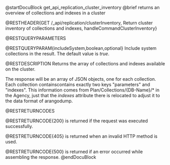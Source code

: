 
@startDocuBlock get_api_replication_cluster_inventory
@brief returns an overview of collections and indexes in a cluster

@RESTHEADER{GET /_api/replication/clusterInventory, Return cluster inventory of collections and indexes, handleCommandClusterInventory}

@RESTQUERYPARAMETERS

@RESTQUERYPARAM{includeSystem,boolean,optional}
Include system collections in the result. The default value is *true*.

@RESTDESCRIPTION
Returns the array of collections and indexes available on the cluster.

The response will be an array of JSON objects, one for each collection.
Each collection containscontains exactly two keys "parameters" and
"indexes". This
information comes from Plan/Collections/{DB-Name}/* in the Agency,
just that the *indexes* attribute there is relocated to adjust it to
the data format of arangodump.

@RESTRETURNCODES

@RESTRETURNCODE{200}
is returned if the request was executed successfully.

@RESTRETURNCODE{405}
is returned when an invalid HTTP method is used.

@RESTRETURNCODE{500}
is returned if an error occurred while assembling the response.
@endDocuBlock
